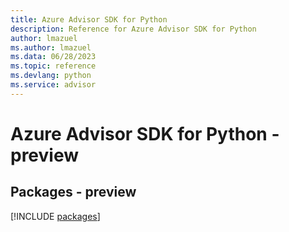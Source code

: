 ```yaml
---
title: Azure Advisor SDK for Python
description: Reference for Azure Advisor SDK for Python
author: lmazuel
ms.author: lmazuel
ms.data: 06/28/2023
ms.topic: reference
ms.devlang: python
ms.service: advisor
---
```

# Azure Advisor SDK for Python - preview
## Packages - preview
[!INCLUDE [packages](advisor-index.md)]
